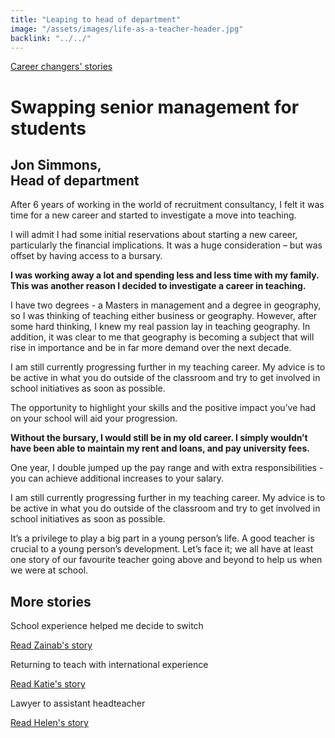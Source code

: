 ```yaml
---
title: "Leaping to head of department"
image: "/assets/images/life-as-a-teacher-header.jpg"
backlink: "../../"
---
```


<div class="content-wrapper">
    <div class="content__left">
        <div class="stories">
        <p>
            <a class="backlink backlink--top" href="/life-as-a-teacher/my-story-into-teaching/career-changers">Career changers' stories</a>
        </p>
            <h1>Swapping senior management for students</h1>
            <div class="story-header">
                <div class="story-header__thumb" style="background-image:url('/assets/images/stories/stories-jon.jpg')"></div>
                <div class="story-header__label">
                    <h2>Jon Simmons,<br>Head of department</h2>
                </div>
            </div>
            <p class="prominent">
                After 6 years of working in the world of recruitment consultancy, I felt it was time for a new career and started to investigate a move into teaching.
            </p>
            <p>
                I will admit I had some initial reservations about starting a new career, particularly the financial implications. It was a huge consideration – but was offset by having access to a bursary.
            </p>
            <div>
                <div class="quote-block">
                    <span class="icon-quote"></span>
                    <strong class="quote-block__content">I was working away a lot and spending less and less time with my family. This was another reason I decided to investigate a career in teaching.<span class="icon-quote quote-close"></span></strong>
                </div>
                <p>
                    I have two degrees - a Masters in management and a degree in geography, so I was thinking of teaching either business or geography. However, after some hard thinking, I knew my real passion lay in teaching geography. In addition, it was clear to me that geography is becoming a subject that will rise in importance and be in far more demand over the next decade.
                </p>
            </div>
            <p>
               I am still currently progressing further in my teaching career. My advice is to be active in what you do outside of the classroom and try to get involved in school initiatives as soon as possible.
            </p>
            <p>
                The opportunity to highlight your skills and the positive impact you’ve had on your school will aid your progression.
            </p>
            <div>
                <div class="quote-block">
                    <span class="icon-quote"></span>
                    <strong class="quote-block__content">Without the bursary, I would still be in my old career. I simply wouldn’t have been able to maintain my rent and loans, and pay university fees.<span class="icon-quote quote-close"></span></strong>
                </div>
                <p>
                    One year, I double jumped up the pay range and with extra responsibilities - you can achieve additional increases to your salary.
                </p>
            </div>
            <p>
                I am still currently progressing further in my teaching career. My advice is to be active in what you do outside of the classroom and try to get involved in school initiatives as soon as possible.
            </p>
            <p>
                It’s a privilege to play a big part in a young person’s life. A good teacher is crucial to a young person’s development. Let’s face it; we all have at least one story of our favourite teacher going above and beyond to help us when we were at school.
            </p>
        </div>
    </div>
</div>

<div class="more-stories">
    <h2 class="more-stories_header strapline">More stories</h2>
    <div class="more-stories__thumbs">
        <div class="more-stories__thumbs__thumb">
            <a href="/life-as-a-teacher/my-story-into-teaching/career-changers/school-experience-helped-me-decide-to-switch">
                <div class="more-stories__thumbs__thumb__img" style="background-image:url('/assets/images/stories/stories-zainab.jpg')"></div>
            </a>
            <div class="more-stories__thumbs__thumb__content">
                <p>School experience helped me decide to switch</p>
                <a class="git-link" href="/life-as-a-teacher/my-story-into-teaching/career-changers/school-experience-helped-me-decide-to-switch">Read Zainab's story  <i class="fas fa-chevron-right"></i></a>
            </div>
        </div>
        <div class="more-stories__thumbs__thumb">
            <a href="/life-as-a-teacher/my-story-into-teaching/international-career-changers/returning-to-teaching-with-international-experience">
                <div class="more-stories__thumbs__thumb__img" style="background-image:url('/assets/images/stories/stories-katie.png')"></div>
            </a>
            <div class="more-stories__thumbs__thumb__content">
                <p>Returning to teach with international experience</p>
                <a class="git-link" href="/life-as-a-teacher/my-story-into-teaching/international-career-changers/returning-to-teaching-with-international-experience">Read Katie's story  <i class="fas fa-chevron-right"></i></a>
            </div>
        </div>
        <div class="more-stories__thumbs__thumb">
            <a href="/life-as-a-teacher/my-story-into-teaching/career-progression/lawyer-to-assistant-teacher">
                <div class="more-stories__thumbs__thumb__img" style="background-image:url('/assets/images/stories/stories-helen.jpg')"></div>
            </a>
            <div class="more-stories__thumbs__thumb__content">
                <p>Lawyer to assistant headteacher</p>
                <a class="git-link" href="/life-as-a-teacher/my-story-into-teaching/career-progression/lawyer-to-assistant-teacher">Read Helen's story <i class="fas fa-chevron-right"></i></a>
            </div>
        </div>
    </div>
</div>
